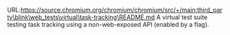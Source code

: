 URL:https://source.chromium.org/chromium/chromium/src/+/main:third_party\blink\web_tests\virtual\task-tracking\README.md
A virtual test suite testing task tracking using a non-web-exposed API (enabled by a flag).
